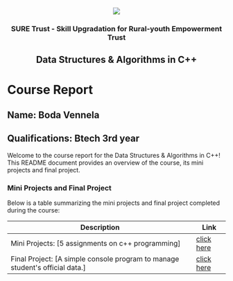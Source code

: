 <!-- PROJECT LOGO -->
<br />

<div align="center">
   <img src='https://user-images.githubusercontent.com/73131499/166115643-d3187f47-d38f-41b2-ae42-5ecbbc60de14.png' />


<h3 align="center">SURE Trust - Skill Upgradation for Rural-youth Empowerment Trust</h3>
  <h2> Data Structures & Algorithms in C++ </h2>
</div>

# Course Report

## Name: Boda Vennela

## Qualifications: Btech 3rd year

Welcome to the course report for the Data Structures & Algorithms in C++! This README document provides an overview of the course, its mini projects and final project.

### Mini Projects and Final Project

Below is a table summarizing the mini projects and final project completed during the course:

| Description                               | Link                                    |
|-------------------------------------------|-----------------------------------------|
| Mini Projects: [5 assignments on c++ programming] | [click here](https://github.com/sure-trust/G1_DSA_CPlusPlus/tree/main/Mini%20Projects/Vennela)                         |
| Final Project: [A simple console program to manage student's official data.] | [click here](https://github.com/sure-trust/G1_DSA_CPlusPlus/tree/main/Final%20Capstone%20Project/Vennela/Student_Data_Manager-main)                         |
